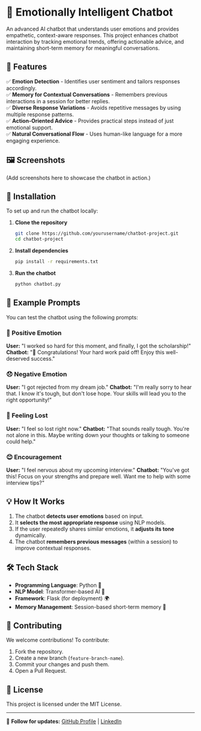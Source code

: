 # 🤖 Emotionally Intelligent Chatbot

An advanced AI chatbot that understands user emotions and provides empathetic, context-aware responses. This project enhances chatbot interaction by tracking emotional trends, offering actionable advice, and maintaining short-term memory for meaningful conversations.

## 📌 Features

✅ **Emotion Detection** - Identifies user sentiment and tailors responses accordingly.  
✅ **Memory for Contextual Conversations** - Remembers previous interactions in a session for better replies.  
✅ **Diverse Response Variations** - Avoids repetitive messages by using multiple response patterns.  
✅ **Action-Oriented Advice** - Provides practical steps instead of just emotional support.  
✅ **Natural Conversational Flow** - Uses human-like language for a more engaging experience.  

## 🖼️ Screenshots

(Add screenshots here to showcase the chatbot in action.)

## 🚀 Installation

To set up and run the chatbot locally:

1. **Clone the repository**
   ```sh
   git clone https://github.com/yourusername/chatbot-project.git
   cd chatbot-project
   ```
2. **Install dependencies**
   ```sh
   pip install -r requirements.txt
   ```
3. **Run the chatbot**
   ```sh
   python chatbot.py
   ```

## 📝 Example Prompts

You can test the chatbot using the following prompts:

### 🎉 Positive Emotion
**User:** "I worked so hard for this moment, and finally, I got the scholarship!"  
**Chatbot:** "🎉 Congratulations! Your hard work paid off! Enjoy this well-deserved success."

### 😞 Negative Emotion
**User:** "I got rejected from my dream job."
**Chatbot:** "I'm really sorry to hear that. I know it's tough, but don't lose hope. Your skills will lead you to the right opportunity!"

### 🤔 Feeling Lost
**User:** "I feel so lost right now."
**Chatbot:** "That sounds really tough. You're not alone in this. Maybe writing down your thoughts or talking to someone could help."

### 😊 Encouragement
**User:** "I feel nervous about my upcoming interview."
**Chatbot:** "You've got this! Focus on your strengths and prepare well. Want me to help with some interview tips?"

## 💡 How It Works
1. The chatbot **detects user emotions** based on input.
2. It **selects the most appropriate response** using NLP models.
3. If the user repeatedly shares similar emotions, it **adjusts its tone** dynamically.
4. The chatbot **remembers previous messages** (within a session) to improve contextual responses.

## 🛠️ Tech Stack
- **Programming Language**: Python 🐍
- **NLP Model**: Transformer-based AI 🤖
- **Framework**: Flask (for deployment) 🌍
- **Memory Management**: Session-based short-term memory 🧠

## 💖 Contributing
We welcome contributions! To contribute:
1. Fork the repository.
2. Create a new branch (`feature-branch-name`).
3. Commit your changes and push them.
4. Open a Pull Request.

## 📜 License
This project is licensed under the MIT License.

---
🔗 **Follow for updates:** [GitHub Profile](https://github.com/yourusername) | [LinkedIn](https://linkedin.com/in/yourprofile)

